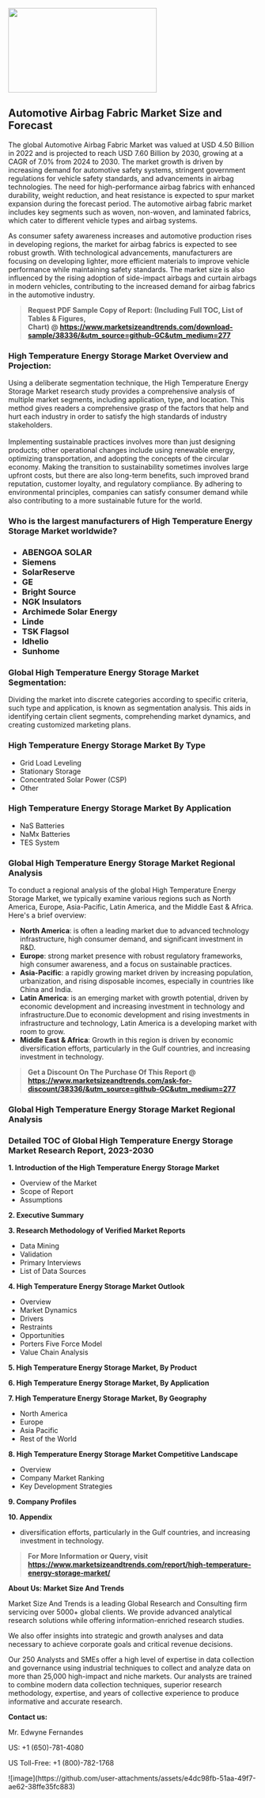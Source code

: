 <p><img class="alignnone size-medium wp-image-20088" src="https://ffe5etoiles.com/wp-content/uploads/2024/12/MST1-300x171.png" alt="" width="300" height="171" /></p><h2>Automotive Airbag Fabric Market Size and Forecast</h2><p>The global Automotive Airbag Fabric Market was valued at USD 4.50 Billion in 2022 and is projected to reach USD 7.60 Billion by 2030, growing at a CAGR of 7.0% from 2024 to 2030. The market growth is driven by increasing demand for automotive safety systems, stringent government regulations for vehicle safety standards, and advancements in airbag technologies. The need for high-performance airbag fabrics with enhanced durability, weight reduction, and heat resistance is expected to spur market expansion during the forecast period. The automotive airbag fabric market includes key segments such as woven, non-woven, and laminated fabrics, which cater to different vehicle types and airbag systems.</p><p>As consumer safety awareness increases and automotive production rises in developing regions, the market for airbag fabrics is expected to see robust growth. With technological advancements, manufacturers are focusing on developing lighter, more efficient materials to improve vehicle performance while maintaining safety standards. The market size is also influenced by the rising adoption of side-impact airbags and curtain airbags in modern vehicles, contributing to the increased demand for airbag fabrics in the automotive industry.</p></p><blockquote id="" class=""><strong>Request PDF Sample Copy of Report: (Including Full TOC, List of Tables &amp; Figures, Chart)&nbsp;@&nbsp;<strong><a href="https://www.marketsizeandtrends.com/download-sample/38336/&utm_source=github-GC&utm_medium=277" target="_blank">https://www.marketsizeandtrends.com/download-sample/38336/&utm_source=github-GC&utm_medium=277</a></strong></strong></blockquote><h3 id="" class="">High Temperature Energy Storage Market&nbsp;Overview and Projection:</h3><p id="" class="">Using a deliberate segmentation technique, the High Temperature Energy Storage Market research study provides a comprehensive analysis of multiple market segments, including application, type, and location. This method gives readers a comprehensive grasp of the factors that help and hurt each industry in order to satisfy the high standards of industry stakeholders. <br /> <br />Implementing sustainable practices involves more than just designing products; other operational changes include using renewable energy, optimizing transportation, and adopting the concepts of the circular economy. Making the transition to sustainability sometimes involves large upfront costs, but there are also long-term benefits, such improved brand reputation, customer loyalty, and regulatory compliance. By adhering to environmental principles, companies can satisfy consumer demand while also contributing to a more sustainable future for the world.</p><h3 id="" class="">Who is the largest manufacturers of&nbsp;High Temperature Energy Storage Market worldwide?</h3><h3 class=""><p><ul><li>ABENGOA SOLAR </li><li> Siemens </li><li> SolarReserve </li><li> GE </li><li> Bright Source </li><li> NGK Insulators </li><li> Archimede Solar Energy </li><li> Linde </li><li> TSK Flagsol </li><li> Idhelio </li><li> Sunhome</li></ul></p></h3><h3 id="" class="">Global&nbsp;High Temperature Energy Storage Market Segmentation:</h3><p id="" class="">Dividing the market into discrete categories according to specific criteria, such type and application, is known as segmentation analysis. This aids in identifying certain client segments, comprehending market dynamics, and creating customized marketing plans.</p><h3 id="" class="">High Temperature Energy Storage Market&nbsp;By Type</h3><p><p><ul><li>Grid Load Leveling</li><li> Stationary Storage</li><li> Concentrated Solar Power (CSP)</li><li> Other</p></li></ul></p></p><h3 id="" class="">High Temperature Energy Storage Market&nbsp;By Application</h3><p class=""><p><ul><li>NaS Batteries</li><li> NaMx Batteries</li><li> TES System</li></ul></p></p><h3 id="" class="">Global High Temperature Energy Storage Market Regional Analysis</h3><p id="" class="">To conduct a regional analysis of the global High Temperature Energy Storage Market, we typically examine various regions such as North America, Europe, Asia-Pacific, Latin America, and the Middle East &amp; Africa. Here's a brief overview:</p><ul><li><strong>North America</strong>: is often a leading market due to advanced technology infrastructure, high consumer demand, and significant investment in R&amp;D.</li><li><strong>Europe</strong>: strong market presence with robust regulatory frameworks, high consumer awareness, and a focus on sustainable practices.</li><li><strong>Asia-Pacific</strong>: a rapidly growing market driven by increasing population, urbanization, and rising disposable incomes, especially in countries like China and India.</li><li><strong>Latin America</strong>: is an emerging market with growth potential, driven by economic development and increasing investment in technology and infrastructure.Due to economic development and rising investments in infrastructure and technology, Latin America is a developing market with room to grow.</li><li><strong>Middle East &amp; Africa</strong>: Growth in this region is driven by economic diversification efforts, particularly in the Gulf countries, and increasing investment in technology.</li></ul><blockquote id="" class=""><strong>Get a Discount On The Purchase Of This Report @ <strong><a href="https://www.marketsizeandtrends.com/ask-for-discount/38336/&utm_source=github-GC&utm_medium=277" target="_blank">https://www.marketsizeandtrends.com/ask-for-discount/38336/&utm_source=github-GC&utm_medium=277</a></strong></strong></blockquote><h3 id="" class="">Global High Temperature Energy Storage Market Regional Analysis</h3><h3 id="" class="">Detailed TOC of Global High Temperature Energy Storage Market Research Report, 2023-2030</h3><p id="" class=""><strong>1. Introduction of the High Temperature Energy Storage Market</strong></p><ul><li>Overview of the Market</li><li>Scope of Report</li><li>Assumptions</li></ul><p id="" class=""><strong>2. Executive Summary</strong></p><p id="" class=""><strong>3. Research Methodology of Verified Market Reports</strong></p><ul><li>Data Mining</li><li>Validation</li><li>Primary Interviews</li><li>List of Data Sources</li></ul><p id="" class=""><strong>4. High Temperature Energy Storage Market Outlook</strong></p><ul><li>Overview</li><li>Market Dynamics</li><li>Drivers</li><li>Restraints</li><li>Opportunities</li><li>Porters Five Force Model</li><li>Value Chain Analysis</li></ul><p id="" class=""><strong>5. High Temperature Energy Storage Market, By Product</strong></p><p id="" class=""><strong>6. High Temperature Energy Storage Market, By Application</strong></p><p id="" class=""><strong>7. High Temperature Energy Storage Market, By Geography</strong></p><ul><li>North America</li><li>Europe</li><li>Asia Pacific</li><li>Rest of the World</li></ul><p id="" class=""><strong>8. High Temperature Energy Storage Market Competitive Landscape</strong></p><ul><li>Overview</li><li>Company Market Ranking</li><li>Key Development Strategies</li></ul><p id="" class=""><strong>9. Company Profiles</strong></p><p id="" class=""><strong>10. Appendix</strong></p><ul><li>diversification efforts, particularly in the Gulf countries, and increasing investment in technology.</li></ul><blockquote id="" class=""><strong>For More Information or Query, visit <strong><strong><a href="https://www.marketsizeandtrends.com/report/high-temperature-energy-storage-market/" target="_blank">https://www.marketsizeandtrends.com/report/high-temperature-energy-storage-market/</a></strong></strong></strong></blockquote><p id="" class=""><strong>About Us: Market Size And Trends</strong></p><p id="" class="">Market Size And Trends is a leading Global Research and Consulting firm servicing over 5000+ global clients. We provide advanced analytical research solutions while offering information-enriched research studies.</p><p id="" class="">We also offer insights into strategic and growth analyses and data necessary to achieve corporate goals and critical revenue decisions.</p><p id="" class="">Our 250 Analysts and SMEs offer a high level of expertise in data collection and governance using industrial techniques to collect and analyze data on more than 25,000 high-impact and niche markets. Our analysts are trained to combine modern data collection techniques, superior research methodology, expertise, and years of collective experience to produce informative and accurate research.</p><p id="" class=""><strong>Contact us:</strong></p><p id="" class="">Mr. Edwyne Fernandes</p><p id="" class="">US: +1 (650)-781-4080</p><p id="" class="">US Toll-Free: +1 (800)-782-1768</p>
![image](https://github.com/user-attachments/assets/e4dc98fb-51aa-49f7-ae62-38ffe35fc883)
